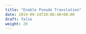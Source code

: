 ```yaml
---
title: "Enable Pseudo Translation"
date: 2019-09-24T20:06:48+08:00
draft: false
weight: 20
---
```


